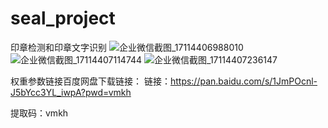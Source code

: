 # seal_project
印章检测和印章文字识别
![企业微信截图_17114406988010](https://github.com/Hi-goodboy/seal_project/assets/25628820/ef4674ad-b3ec-409a-8a42-67ae7e1a7d19)
![企业微信截图_17114407114744](https://github.com/Hi-goodboy/seal_project/assets/25628820/98d9aec4-b8a9-4498-a78f-bbac664c1f14)
![企业微信截图_17114407236147](https://github.com/Hi-goodboy/seal_project/assets/25628820/0b5a4ec5-d46a-482a-980f-6bec5fe8ee2d)

权重参数链接百度网盘下载链接：
链接：https://pan.baidu.com/s/1JmPOcnl-J5bYcc3YL_iwpA?pwd=vmkh 

提取码：vmkh 
